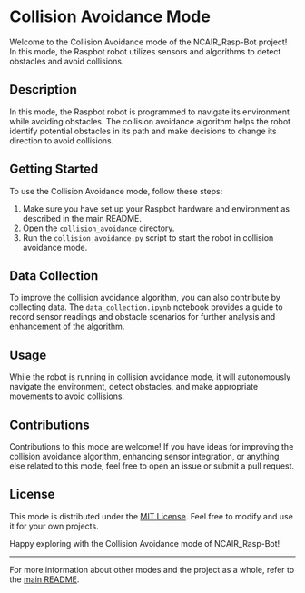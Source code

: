 # Collision Avoidance Mode

Welcome to the Collision Avoidance mode of the NCAIR_Rasp-Bot project! In this mode, the Raspbot robot utilizes sensors and algorithms to detect obstacles and avoid collisions.

## Description

In this mode, the Raspbot robot is programmed to navigate its environment while avoiding obstacles. The collision avoidance algorithm helps the robot identify potential obstacles in its path and make decisions to change its direction to avoid collisions.

## Getting Started

To use the Collision Avoidance mode, follow these steps:

1. Make sure you have set up your Raspbot hardware and environment as described in the main README.
2. Open the `collision_avoidance` directory.
3. Run the `collision_avoidance.py` script to start the robot in collision avoidance mode.

## Data Collection

To improve the collision avoidance algorithm, you can also contribute by collecting data. The `data_collection.ipynb` notebook provides a guide to record sensor readings and obstacle scenarios for further analysis and enhancement of the algorithm.

## Usage

While the robot is running in collision avoidance mode, it will autonomously navigate the environment, detect obstacles, and make appropriate movements to avoid collisions.

## Contributions

Contributions to this mode are welcome! If you have ideas for improving the collision avoidance algorithm, enhancing sensor integration, or anything else related to this mode, feel free to open an issue or submit a pull request.

## License

This mode is distributed under the [MIT License](../LICENSE). Feel free to modify and use it for your own projects.

Happy exploring with the Collision Avoidance mode of NCAIR_Rasp-Bot!

---

For more information about other modes and the project as a whole, refer to the [main README](../README.md).
